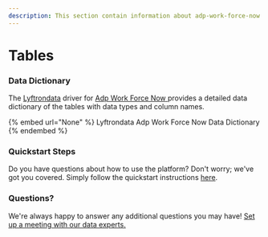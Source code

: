 ```yaml
---
description: This section contain information about adp-work-force-now connector tables information
---
```


# Tables

### Data Dictionary

The [Lyftrondata](https://www.lyftrondata.com/) driver for [Adp Work Force Now](None/)[ ](https://www.lyftrondata.com/integration/adp-work-force-now/)provides a detailed data dictionary of the tables with data types and column names.

{% embed url="None" %}
Lyftrondata Adp Work Force Now Data Dictionary
{% endembed %}

### Quickstart Steps

Do you have questions about how to use the platform? Don't worry; we've got you covered. Simply follow the quickstart instructions [here](../README.md).

### Questions? <a href="#questions" id="questions"></a>

We're always happy to answer any additional questions you may have! [Set up a meeting with our data experts.](https://www.lyftrondata.com/book-a-meeting/)

